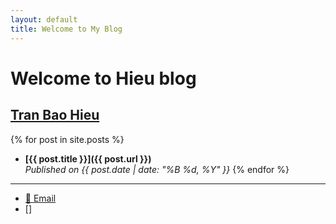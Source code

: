 ```yaml
---
layout: default
title: Welcome to My Blog
---
```

# Welcome to Hieu blog

## [Tran Bao Hieu](/about)

<!-- <figure style="text-align: right;">
  <img src="/assets/images/logo.png" alt="Logo" width=300>
</figure> -->

<!-- ## 📢 Latest Blog Posts -->

{% for post in site.posts %}
- **[{{ post.title }}]({{ post.url }})**  
  _Published on {{ post.date | date: "%B %d, %Y" }}_
{% endfor %}

---
- [📩 Email](hieubkls98@gmail.com)
- []
